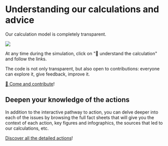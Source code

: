 # Understanding our calculations and advice

Our calculation model is completely transparent.

![](/images/transparent.png)

At any time during the simulation, click on "🔬 understand the
calculation" and follow the links.

The code is not only transparent, but also open to contributions: everyone can
explore it, give feedback, improve it.

[🎤 Come and contribute](/contribuer)!

## Deepen your knowledge of the actions

In addition to the interactive pathway to action, you can delve deeper
into each of the issues by browsing the full fact sheets that will give
you the context of each action, key figures and infographics, the
sources that led to our calculations, etc.

[Discover all the detailed actions](/actions/plus)!
